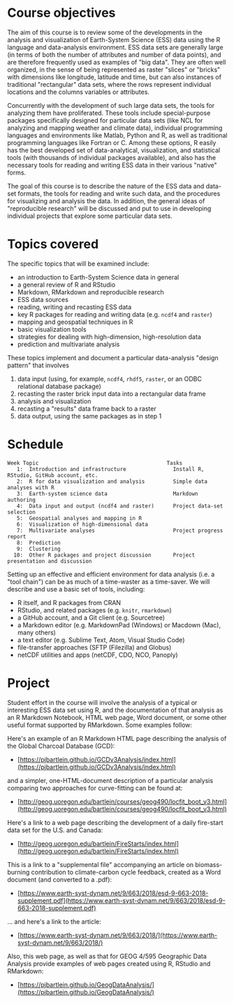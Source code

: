 # Course objectives #

The aim of this course is to review some of the developments in the analysis and visualization of Earth-System Science (ESS) data using the R language and data-analysis environment.  ESS data sets are generally large (in terms of both the number of attributes and number of data points), and are therefore frequently used as examples of "big data".  They are often well organized, in the sense of being represented as raster "slices" or "bricks" with dimensions like longitude, latitude and time, but can also instances of  traditional "rectangular" data sets, where the rows represent individual locations and the columns variables or attributes.

Concurrently with the development of such large data sets, the tools for analyzing them have proliferated.  These tools include special-purpose packages specifically designed for particular data sets (like NCL for analyzing and mapping weather and climate data), individual programming languages and environments like Matlab, Python and R, as well as traditional programming languages like Fortran or C.  Among these options, R easily has the best developed set of data-analytical, visualization, and statistical tools (with thousands of individual packages available), and also has the necessary tools for reading and writing ESS data in their various "native" forms.

The goal of this course is to describe the nature of the ESS data and data-set formats, the tools for reading and write such data, and the procedures for visualizing and analysis the data.  In addition, the general ideas of "reproducible research" will be discussed and put to use in developing individual projects that explore some particular data sets.

# Topics covered #

The specific topics that will be examined include:

- an introduction to Earth-System Science data in general
- a general review of R and RStudio
- Markdown, RMarkdown and reproducible research
- ESS data sources
- reading, writing and recasting ESS data
- key R packages for reading and writing data (e.g. `ncdf4` and `raster`)
- mapping and geospatial techniques in R
- basic visualization tools
- strategies for dealing with high-dimension, high-resolution data
- prediction and multivariate analysis

These topics implement and document a particular data-analysis "design pattern" that involves

1. data input (using, for example, `ncdf4`, `rhdf5`, `raster`, or an ODBC relational database package)
2. recasting the raster brick input data into a rectangular data frame
3. analysis and visualization
4. recasting a "results" data frame back to a raster
5. data output, using the same packages as in step 1

# Schedule #
```
Week Topic                                         Tasks
   1:  Introduction and infrastructure               Install R, RStudio, GitHub account, etc. 
   2:  R for data visualization and analysis         Simple data analyses with R
   3:  Earth-system science data                     Markdown authoring
   4:  Data input and output (ncdf4 and raster)      Project data-set selection
   5:  Geospatial analyses and mapping in R
   6:  Visualization of high-dimensional data
   7:  Multivariate analyses                         Project progress report      
   8:  Prediction
   9:  Clustering
  10:  Other R packages and project discussion       Project presentation and discussion
```

Setting up an effective and efficient environment for data analysis (i.e. a "tool chain") can be as much of a time-waster as a time-saver.  We will describe and use a basic set of tools, including:  

- R itself, and R packages from CRAN
- RStudio, and related packages (e.g. `knitr`, `rmarkdown`)
- a GitHub account, and a Git client (e.g. Sourcetree)
- a Markdown editor (e.g. MarkdownPad (Windows) or Macdown (Mac), many others)
- a text editor (e.g. Sublime Text, Atom, Visual Studio Code)
- file-transfer approaches (SFTP (Filezilla) and Globus)
- netCDF utilities and apps (netCDF, CDO, NCO, Panoply)

# Project #

Student effort in the course will involve the analysis of a typical or interesting ESS data set using R, and the documentation of that analysis as an R Markdown Notebook, HTML web page, Word document, or some other useful format supported by RMarkdown.  Some examples follow:

Here's an example of an R Markdown HTML page describing the analysis of the Global Charcoal Database (GCD): 

- [https://pjbartlein.github.io/GCDv3Analysis/index.html](https://pjbartlein.github.io/GCDv3Analysis/index.html) 

and a simpler, one-HTML-document description of a particular analysis comparing two approaches for curve-fitting can be found at:

- [http://geog.uoregon.edu/bartlein/courses/geog490/locfit_boot_v3.html](http://geog.uoregon.edu/bartlein/courses/geog490/locfit_boot_v3.html)

Here's a link to a web page describing the development of a daily fire-start data set for the U.S. and Canada:

- [http://geog.uoregon.edu/bartlein/FireStarts/index.html](http://geog.uoregon.edu/bartlein/FireStarts/index.html)

This is a link to a "supplemental file" accompanying an article on biomass-burning contribution to climate-carbon cycle feedback, created as a Word document (and converted to a .pdf):

- [https://www.earth-syst-dynam.net/9/663/2018/esd-9-663-2018-supplement.pdf](https://www.earth-syst-dynam.net/9/663/2018/esd-9-663-2018-supplement.pdf)

… and here's a link to the article:

- [https://www.earth-syst-dynam.net/9/663/2018/](https://www.earth-syst-dynam.net/9/663/2018/)

Also, this web page, as well as that for GEOG 4/595 Geographic Data Analysis provide examples of web pages created using R, RStudio and RMarkdown:

- [https://pjbartlein.github.io/GeogDataAnalysis/](https://pjbartlein.github.io/GeogDataAnalysis/)
